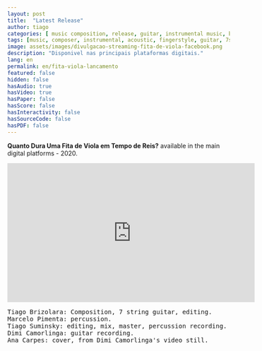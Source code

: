 ```yaml
---
layout: post
title:  "Latest Release"
author: tiago
categories: [ music composition, release, guitar, instrumental music, brazilian music, contemporary, jazz ]
tags: [music, composer, instrumental, acoustic, fingerstyle, guitar, 7strings, brazilian, latin, mpb, jazz]
image: assets/images/divulgacao-streaming-fita-de-viola-facebook.png
description: "Disponivel nas principais plataformas digitais."
lang: en
permalink: en/fita-viola-lancamento
featured: false
hidden: false
hasAudio: true
hasVideo: true
hasPaper: false
hasScore: false
hasInteractivity: false
hasSourceCode: false
hasPDF: false
---
```


**Quanto Dura Uma Fita de Viola em Tempo de Reis?** available in the main digital platforms - 2020.

<iframe width="560" height="315" src="https://www.youtube.com/embed/Zx4zjXCMc14" frameborder="0" allow="accelerometer; autoplay; clipboard-write; encrypted-media; gyroscope; picture-in-picture" allowfullscreen></iframe>

<pre>
Tiago Brizolara: Composition, 7 string guitar, editing.
Marcelo Pimenta: percussion.
Tiago Suminsky: editing, mix, master, percussion recording.
Dimi Camorlinga: guitar recording.
Ana Carpes: cover, from Dimi Camorlinga's video still.
</pre>